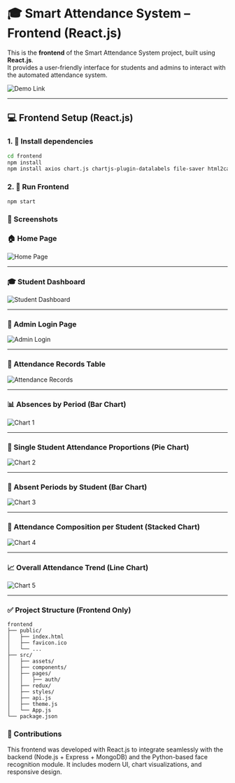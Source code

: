 # 🎓 Smart Attendance System – Frontend (React.js)

This is the **frontend** of the Smart Attendance System project, built using **React.js**.  
It provides a user-friendly interface for students and admins to interact with the automated attendance system.

![Demo Link](https://automated-attendance-system-fronten.vercel.app/)

---

## 💻 Frontend Setup (React.js)

### 1. 📁 Install dependencies

```bash
cd frontend
npm install
npm install axios chart.js chartjs-plugin-datalabels file-saver html2canvas jspdf react-chartjs-2 react-heatmap-grid react-icons react-router-dom xlsx
```

### 2. 🚀 Run Frontend

```bash
npm start
```

### 📸 Screenshots

### 🏠 Home Page

![Home Page](../screenshots//HomePage.png)

---

### 🎓 Student Dashboard

![Student Dashboard](../screenshots/Student_Dashboard.png)

---

### 🔐 Admin Login Page

![Admin Login](../screenshots/Admin_Login.png)

---

### 📅 Attendance Records Table

![Attendance Records](../screenshots/Attendance_Records.png)

---

### 📊 Absences by Period (Bar Chart)

![Chart 1](../screenshots/Chart_1.png)

---

### 🧍 Single Student Attendance Proportions (Pie Chart)

![Chart 2](../screenshots/Chart_2.png)

---

### 👥 Absent Periods by Student (Bar Chart)

![Chart 3](../screenshots/Chart_3.png)

---

### 🧾 Attendance Composition per Student (Stacked Chart)

![Chart 4](../screenshots/Chart_4.png)

---

### 📈 Overall Attendance Trend (Line Chart)

![Chart 5](../screenshots/Chart_5.png)

---

### ✅ Project Structure (Frontend Only)

```
frontend
├── public/
│   ├── index.html
│   ├── favicon.ico
│   └── ...
├── src/
│   ├── assets/
│   ├── components/
│   ├── pages/
│   │   ├── auth/
│   ├── redux/
│   ├── styles/
│   ├── api.js
│   ├── theme.js
│   └── App.js
└── package.json
```

### 🧠 Contributions

This frontend was developed with React.js to integrate seamlessly with the backend (Node.js + Express + MongoDB) and the Python-based face recognition module. It includes modern UI, chart visualizations, and responsive design.

```